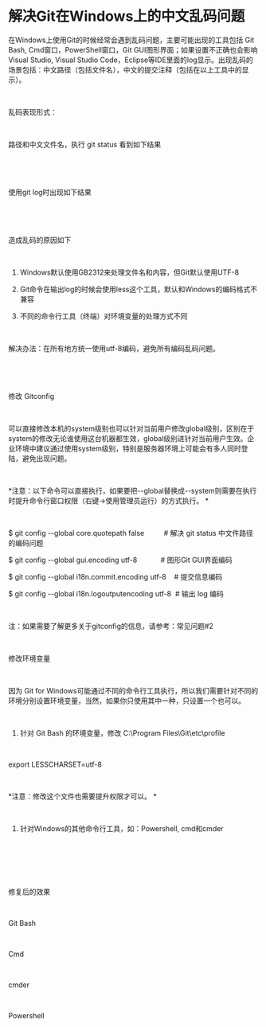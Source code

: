 # 解决Git在Windows上的中文乱码问题


在Windows上使用Git的时候经常会遇到乱码问题，主要可能出现的工具包括 Git Bash,
Cmd窗口，PowerShell窗口，Git GUI图形界面；如果设置不正确也会影响 Visual Studio,
Visual Studio
Code，Eclipse等IDE里面的log显示。出现乱码的场景包括：中文路径（包括文件名），中文的提交注释（包括在以上工具中的显示）。 

 

乱码表现形式： 

 

路径和中文文件名，执行 git status 看到如下结果 

 

 

使用git log时出现如下结果 

 

 

造成乱码的原因如下 

 

1.  Windows默认使用GB2312来处理文件名和内容，但Git默认使用UTF-8 

2.  Git命令在输出log的时候会使用less这个工具，默认和Windows的编码格式不兼容 

3.  不同的命令行工具（终端）对环境变量的处理方式不同 

 

解决办法：在所有地方统一使用utf-8编码，避免所有编码乱码问题。 

 

 

修改 Gitconfig 

 

可以直接修改本机的system级别也可以针对当前用户修改global级别，区别在于system的修改无论谁使用这台机器都生效，global级别进针对当前用户生效。企业环境中建议通过使用system级别，特别是服务器环境上可能会有多人同时登陆，避免出现问题。 

 

*注意：以下命令可以直接执行，如果要把--global替换成--system则需要在执行时提升命令行窗口权限（右键-\>使用管理员运行）的方式执行。 *

 

\$ git config --global core.quotepath false          \# 解决 git status
中文件路径的编码问题 

\$ git config --global gui.encoding utf-8            \# 图形Git GUI界面编码 

\$ git config --global i18n.commit.encoding utf-8    \# 提交信息编码 

\$ git config --global i18n.logoutputencoding utf-8  \# 输出 log 编码 

 

注：如果需要了解更多关于gitconfig的信息，请参考：常见问题\#2 

 

修改环境变量 

 

因为 Git for
Windows可能通过不同的命令行工具执行，所以我们需要针对不同的环境分别设置环境变量，当然，如果你只使用其中一种，只设置一个也可以。 

 

1.  针对 Git Bash 的环境变量，修改 C:\\Program Files\\Git\\etc\\profile  

 

export LESSCHARSET=utf-8 

 

*注意：修改这个文件也需要提升权限才可以。 *

 

1.  针对Windows的其他命令行工具，如：Powershell, cmd和cmder 

 

 

 

修复后的效果 

 

Git Bash 

 

Cmd 

 

cmder 

 

Powershell 

 
